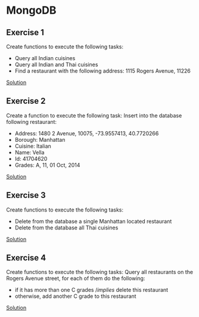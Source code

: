 # MongoDB
## Exercise 1
Create functions to execute the following tasks:
- Query all Indian cuisines
- Query all Indian and Thai cuisines
- Find a restaurant with the following address: 1115 Rogers Avenue, 11226

[Solution](./ex1.py)

## Exercise 2
Create a function to execute the following task:
Insert into the database following restaurant:
  - Address: 1480 2 Avenue, 10075, -73.9557413, 40.7720266
  - Borough: Manhattan
  - Cuisine: Italian
  - Name: Vella
  - Id: 41704620
  - Grades: A, 11, 01 Oct, 2014

[Solution](./ex2.py)

## Exercise 3
Create functions to execute the following tasks:
- Delete from the database a single Manhattan located restaurant
- Delete from the database all Thai cuisines

[Solution](./ex3.py) 

## Exercise 4
Create functions to execute the following tasks:
Query all restaurants on the Rogers Avenue street, for each of them do the following:
- if it has more than one C grades $/implies$ delete this restaurant
- otherwise, add another C grade to this restaurant

[Solution](./ex4.py) 











